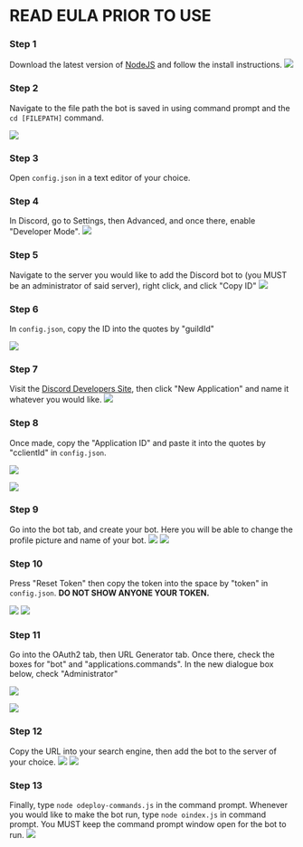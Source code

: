 # READ EULA PRIOR TO USE

### Step 1
Download the latest version of [NodeJS](https://nodejs.org/) and follow the install instructions. 
![](https://imgur.com/Y6SmfJ7.png)

### Step 2
Navigate to the file path the bot is saved in using command prompt and the ``cd [FILEPATH]`` command.

![](https://imgur.com/fAYilsw.png)

### Step 3
Open ``config.json`` in a text editor of your choice.

### Step 4
In Discord, go to Settings, then Advanced, and once there, enable "Developer Mode".
![](https://imgur.com/kjyxzcG.png)

### Step 5
Navigate to the server you would like to add the Discord bot to (you MUST be an administrator of said server), right click, and click "Copy ID"
![](https://imgur.com/Ojqq7Tl.png)

### Step 6
In ``config.json``, copy the ID into the quotes by "guildId"

![](https://imgur.com/PfYmtkJ.png)

### Step 7
Visit the [Discord Developers Site](https://discord.com/developers/applications), then click "New Application" and name it whatever you would like.
![](https://imgur.com/TFAGowF.png)

### Step 8
Once made, copy the "Application ID" and paste it into the quotes by "cclientId" in ``config.json``.

![](https://imgur.com/cTpUPvq.png)

![](https://imgur.com/u8W2q7P.png)

### Step 9
Go into the bot tab, and create your bot. Here you will be able to change the profile picture and name of your bot.
![](https://imgur.com/UHxI7ns.png)
![](https://imgur.com/5Epehq9.png)

### Step 10
Press "Reset Token" then copy the token into the space by "token" in ``config.json``. **DO NOT SHOW ANYONE YOUR TOKEN.**

![](https://imgur.com/N97somL.png)
![](https://imgur.com/2sFAXuC.png)

### Step 11
Go into the OAuth2 tab, then URL Generator tab. Once there, check the boxes for "bot" and "applications.commands". In the new dialogue box below, check "Administrator"

![](https://imgur.com/OyMZ78q.png)

![](https://imgur.com/WBnLmGo.png)

### Step 12
Copy the URL into your search engine, then add the bot to the server of your choice.
![](https://imgur.com/J99Osot.png)
![](https://imgur.com/BJpX4xU.png)

### Step 13
Finally, type ``node odeploy-commands.js`` in the command prompt. Whenever you would like to make the bot run, type ``node oindex.js`` in command prompt. You MUST keep the command prompt window open for the bot to run.
![](https://imgur.com/bQIF0gW.png)

